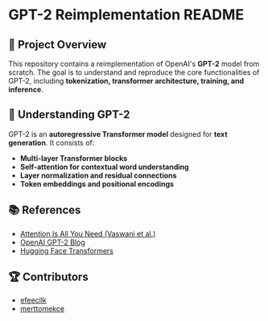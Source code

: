 # GPT-2 Reimplementation README

## 📌 Project Overview
This repository contains a reimplementation of OpenAI's **GPT-2** model from scratch. The goal is to understand and reproduce the core functionalities of GPT-2, including **tokenization, transformer architecture, training, and inference**.

## 🧠 Understanding GPT-2
GPT-2 is an **autoregressive Transformer model** designed for **text generation**. It consists of:
- **Multi-layer Transformer blocks**
- **Self-attention for contextual word understanding**
- **Layer normalization and residual connections**
- **Token embeddings and positional encodings**

## 📚 References
- [Attention Is All You Need (Vaswani et al.)](https://arxiv.org/abs/1706.03762)
- [OpenAI GPT-2 Blog](https://openai.com/research/gpt-2)
- [Hugging Face Transformers](https://huggingface.co/transformers/)

## 🏆 Contributors
- [efeecllk](https://github.com/efeecllk)
- [merttomekce](https://github.com/merttomekce)
 
